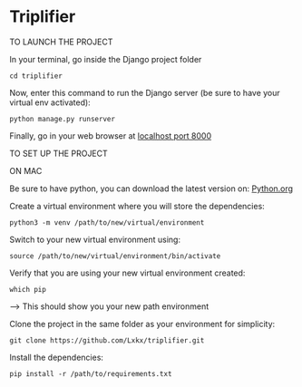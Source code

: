 # Triplifier

TO LAUNCH THE PROJECT

In your terminal, go inside the Django project folder
```
cd triplifier
```

Now, enter this command to run the Django server (be sure to have your virtual env activated):
```
python manage.py runserver
```
Finally, go in your web browser at [localhost port 8000](http://localhost:8000/)




TO SET UP THE PROJECT

ON MAC 

Be sure to have python, you can download the latest version on:
[Python.org](https://www.python.org/downloads/)

Create a virtual environment where you will store the dependencies:
```
python3 -m venv /path/to/new/virtual/environment
```

Switch to your new virtual environment using:
```
source /path/to/new/virtual/environment/bin/activate
```

Verify that you are using your new virtual environment created:
```
which pip 
```
--> This should show you your new path environment

Clone the project in the same folder as your environment for simplicity:
```
git clone https://github.com/Lxkx/triplifier.git
```

Install the dependencies:
```
pip install -r /path/to/requirements.txt
```
